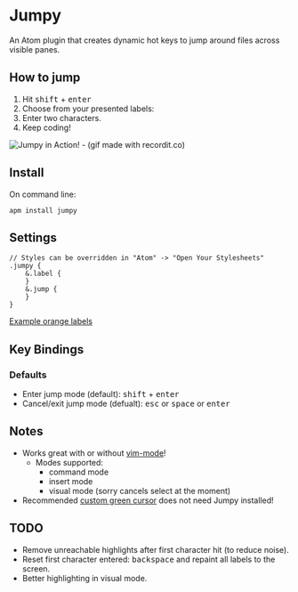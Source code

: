 # Jumpy
An Atom plugin that creates dynamic hot keys to jump around files across visible panes.

## How to jump
1. Hit <kbd>shift</kbd> + <kbd>enter</kbd>
2. Choose from your presented labels:
3. Enter two characters.
4. Keep coding!

![Jumpy in Action! - (gif made with recordit.co)](https://raw.githubusercontent.com/DavidLGoldberg/jumpy/master/jumpy.gif)

## Install
On command line:
```
apm install jumpy
```

## Settings
```less
// Styles can be overridden in "Atom" -> "Open Your Stylesheets"
.jumpy {
    &.label {
    }
    &.jump {
    }
}
```
[Example orange labels](https://gist.github.com/DavidLGoldberg/58b96b80902724ba3c5a)

## Key Bindings
### Defaults
* Enter jump mode (default): <kbd>shift</kbd> + <kbd>enter</kbd>
* Cancel/exit jump mode (defualt): <kbd>esc</kbd> or <kbd>space</kbd> or <kbd>enter</kbd>

## Notes
* Works great with or without [vim-mode](https://github.com/atom/vim-mode "vim-mode's Homepage")!
    * Modes supported:
        * command mode
        * insert mode
        * visual mode (sorry cancels select at the moment)
* Recommended [custom green cursor](https://gist.github.com/DavidLGoldberg/166646fce043710ef920 "green cursor gist") does not need Jumpy installed!

## TODO
* Remove unreachable highlights after first character hit (to reduce noise).
* Reset first character entered: <kbd>backspace</kbd> and repaint all
  labels to the screen.
* Better highlighting in visual mode.
